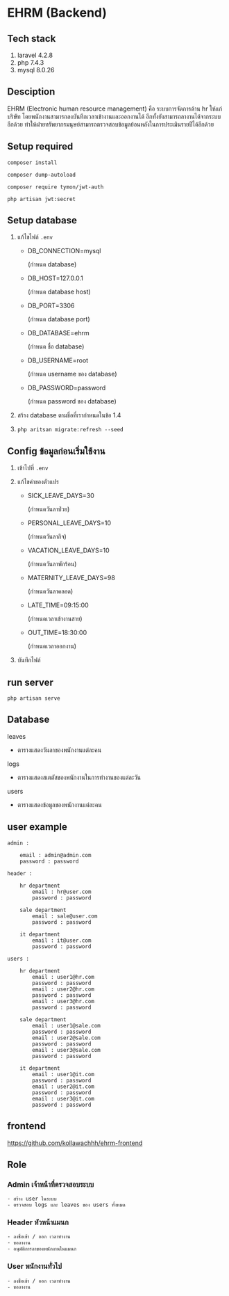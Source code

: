 # EHRM (Backend)

## Tech stack
   1. laravel 4.2.8
   2. php 7.4.3
   3. mysql 8.0.26

## Desciption

EHRM (Electronic human resource management) คือ ระบบการจัดการด้าน hr ให้แก่บริษัท โดยพนักงานสามารถลงบันทึกเวลาเข้างานและออกงานได้ อีกทั้งยังสามารถลางานได้จากระบบอีกด้วย ทำให้ฝายทรัพยากรมนุษย์สามารถตรวจสอบข้อมูลย้อนหลังในการประเมินรายปีได้อีกด้วย

## Setup required
```
composer install
```
```
composer dump-autoload
```
```
composer require tymon/jwt-auth
```
```
php artisan jwt:secret
```

## Setup database

1. แก้ไขไฟล์ `.env`

   * DB_CONNECTION=mysql           
      
      (กำหนด database)
    
   * DB_HOST=127.0.0.1             
    
      (กำหนด database host)
    
   * DB_PORT=3306                  
     
      (กำหนด database port)
    
   * DB_DATABASE=ehrm             
     
      (กำหนด ชื่อ database)
     
   * DB_USERNAME=root             
      
       (กำหนด username ของ database)
     
   * DB_PASSWORD=password         
      
       (กำหนด password ของ database)
       
2. สร้าง database ตามชื่อที่เรากำหนดในข้อ 1.4
3. ```php aritsan migrate:refresh --seed```

## Config ข้อมูลก่อนเริ่มใช้งาน
1. เข้าไปที่ `.env`

2. แก้ไขค่าของตัวแปร

    * SICK_LEAVE_DAYS=30            
     
      (กำหนดวันลาป่วย)

    * PERSONAL_LEAVE_DAYS=10        
     
      (กำหนดวันลากิจ)

    * VACATION_LEAVE_DAYS=10        
     
      (กำหนดวันลาพักร้อน)

    * MATERNITY_LEAVE_DAYS=98       
     
      (กำหนดวันลาคลอด)

    * LATE_TIME=09:15:00            
     
      (กำหนดเวลาเข้างานสาย)

    * OUT_TIME=18:30:00             
     
      (กำหนดเวลาออกงาน)
    
3. บันทึกไฟล์

## run server
```
php artisan serve
```

## Database

leaves

- ตารางแสดงวันลาของพนักงานแต่ละคน

logs

- ตารางแสดงสเตตัสของพนักงานในการทำงานของแต่ละวัน

users

- ตารางแสดงข้อมูลของพนักงานแต่ละคน


## user example
```
admin : 

    email : admin@admin.com
    password : password
```
```
header :

    hr department
        email : hr@user.com
        password : password

    sale department
        email : sale@user.com
        password : password

    it department
        email : it@user.com
        password : password
```
```
users : 

    hr department
        email : user1@hr.com
        password : password
        email : user2@hr.com
        password : password
        email : user3@hr.com
        password : password
        
    sale department
        email : user1@sale.com
        password : password
        email : user2@sale.com
        password : password
        email : user3@sale.com
        password : password
    
    it department
        email : user1@it.com
        password : password
        email : user2@it.com
        password : password
        email : user3@it.com
        password : password
```

## frontend
https://github.com/kollawachhh/ehrm-frontend

## Role
### Admin เจ้าหน้าที่ตรวจสอบระบบ
    - สร้าง user ในระบบ
    - ตรวจสอบ logs และ leaves ของ users ทั้งหมด
### Header หัวหน้าแผนก
    - ลงชื่อเข้า / ออก เวลาทำงาน
    - ขอลางาน
    - อนุมัติการลาของพนักงานในแผนก
### User พนักงานทั่วไป
    - ลงชื่อเข้า / ออก เวลาทำงาน
    - ขอลางาน
